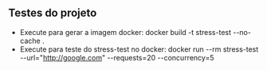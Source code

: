## Testes do projeto
- Execute para gerar a imagem docker: docker build -t stress-test --no-cache .
- Execute para teste do stress-test no docker: docker run --rm stress-test --url="http://google.com" --requests=20 --concurrency=5